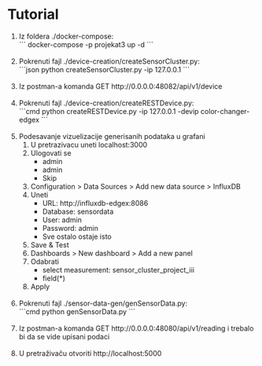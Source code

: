 # Tutorial

<ol>
	<li>
		Iz foldera ./docker-compose:<br/>
	```
		docker-compose -p projekat3 up -d
	```
	</li><br/>
	<li>
		Pokrenuti fajl ./device-creation/createSensorCluster.py:<br/>
		```json
			python createSensorCluster.py -ip 127.0.0.1
		```
	</li><br/>
	<li>
		Iz postman-a komanda GET http://0.0.0.0:48082/api/v1/device
	</li><br/>
	<li>
		Pokrenuti fajl ./device-creation/createRESTDevice.py:<br/>
		```cmd
		python createRESTDevice.py -ip 127.0.0.1 -devip color-changer-edgex
		```
	</li><br/>
	<li>
		Podesavanje vizuelizacije generisanih podataka u grafani
		<ol type=1>
			<li>U pretrazivacu uneti localhost:3000</li>
			<li>Ulogovati se
				<ul>
					<li>admin</li>
					<li>admin</li>
					<li>Skip</li>
				</ul>
			</li>
			<li>Configuration > Data Sources > Add new data source > InfluxDB</li>
			<li>Uneti
				<ul>
					<li>URL: 		http://influxdb-edgex:8086</li>
					<li>Database: 	sensordata</li>
					<li>User: 		admin</li>
					<li>Password: 	admin</li>
					<li>Sve ostalo ostaje isto</li>
				</ul>
			</li>
			<li>Save & Test</li>
			<li>Dashboards > New dashboard > Add a new panel</li>
			<li>Odabrati
				<ul>
					<li>select measurement: sensor_cluster_project_iii</li>
					<li>field(*)</li>
				</ul>
			</li>
			<li>Apply</li>
		</ol>
	</li><br/>
	<li>
		Pokrenuti fajl ./sensor-data-gen/genSensorData.py:<br/>
		```cmd
			python genSensorData.py
		```
	</li><br/>
	<li>
		Iz postman-a komanda GET http://0.0.0.0:48080/api/v1/reading i trebalo bi da se vide upisani podaci
	</li><br/>
	<li>
		U pretraživaču otvoriti http://localhost:5000
	</li>
</ol>